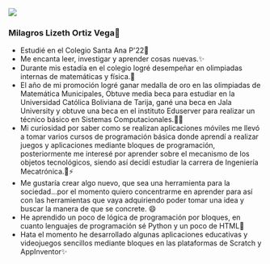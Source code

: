 


![](https://github.com/MilagrosLizeth/MilagrosLizeth/blob/main/Banner%20Horizontal%20Descuentos%20Emprendimiento%20Deco%20Femenino%20lila%20rosa%20negro.png)
### Milagros Lizeth Ortiz Vega👋

- Estudié en el Colegio Santa Ana P'22🌱
- Me encanta leer, investigar y aprender cosas nuevas.✨
- Durante mis estadía en el colegio logré desempeñar en olimpiadas internas de matemáticas y física.🔭
- El año de mi promoción logré ganar medalla de oro en las olimpiadas de Matemática Municipales, Obtuve media beca para estudiar en la Universidad Católica Boliviana de Tarija, gané una beca en Jala University y obtuve una beca en el instituto Eduserver para realizar un técnico básico en Sistemas Computacionales.👯✨
- Mi curiosidad por saber como se realizan aplicaciones móviles me llevó a tomar varios cursos de programación básica donde aprendí a realizar juegos y aplicaciones mediante bloques de programación, posteriormente me interesé por aprender sobre el mecanismo de los objetos tecnológicos, siendo así decidí estudiar la carrera de Ingeniería Mecatrónica.🤔⚡
- Me gustaría crear algo nuevo, que sea una herramienta para la sociedad...por el momento quiero concentrarme en aprender para así con las herramientas que vaya adquiriendo poder tomar una idea y buscar la manera de que se concrete. 😄
- He aprendido un poco de lógica de programación por bloques, en cuanto lenguajes de programación sé Python y un poco de HTML💬
- Hata el momento he desarrollado algunas aplicaciones educativas  y videojuegos sencillos mediante bloques en las plataformas de Scratch y AppInventor✨


